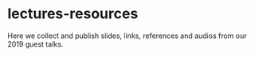 # lectures-resources
Here we collect and publish slides, links, references and audios from our 2019 guest talks.
